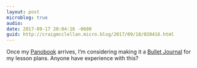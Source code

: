 ```yaml
---
layout: post
microblog: true
audio: 
date: 2017-09-17 20:04:16 -0600
guid: http://craigmcclellan.micro.blog/2017/09/18/020416.html
---
```

Once my [Panobook](https://www.studioneat.com/products/panobook) arrives, I’m considering making it a [Bullet Journal](http://bulletjournal.com) for my lesson plans. Anyone have experience with this?
